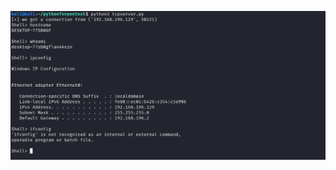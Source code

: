 ![screenshot](https://raw.githubusercontent.com/an4kein/python_offensive_security/master/persistent_shell_exercise/TCP_reverse_shell/2020-08-28_07-09.png)
